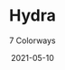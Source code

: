 ---
image_primary: "img/product_main_123_Joseph-Noble-Hydra-main1.jpg"
image_secondary: "img/colorway_123_polar.jpg"
description: "Diminutive%20micro-beaded%20pattern%2C%20in%20a%20slightly%20random%20arrangement%2C%20texturally%20creating%20a%20subtle%20overall%20effect.%A0Ink%20resistant%2C%20ink%20defiant%2C%20ink%20adverse%20and%20ink%20erasable.%20HYDRA%20withstands%20repeated%20cleanings%20with%20no%20smearing%20or%20ghosting%2C%20and%20delivers%20both%20on%20performance%20and%20style%20for%20high%20traffic%20areas.%20UV%20tolerant%2C%20mildew%20and%20moisture%20resistant%2C%20and%20bleach-cleanable%20with%20anti-bacterial%20properties%20-a%20testament%20to%20the%20power%20of%20current%20technology."
tags: 
  - "Textiles"
designer: "Joseph Noble"
href: "https://www.josephnoble.com/collections/hydra/"
title: "Hydra"
subtitle: "7 Colorways"
category: "Textiles"
manufacturer: "Joseph Noble"
slug: "/manufacturers/joseph-noble/textiles/joseph-noble-hydra"
date: "2021-05-10"
---